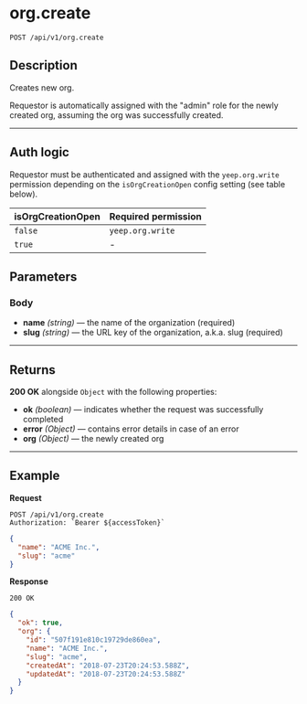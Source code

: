 # org.create

`POST /api/v1/org.create`

## Description

Creates new org.

Requestor is automatically assigned with the "admin" role for the newly created org, assuming the org was successfully created.

***

## Auth logic

Requestor must be authenticated and assigned with the `yeep.org.write` permission depending on the `isOrgCreationOpen` config setting (see table below).

| isOrgCreationOpen | Required permission |
| ----------------- | ------------------- |
| `false` | `yeep.org.write` |
| `true` | - |

## Parameters

### Body

- **name** _(string)_ — the name of the organization (required)
- **slug** _(string)_ — the URL key of the organization, a.k.a. slug (required)

***

## Returns

**200 OK** alongside `Object` with the following properties:

- **ok** _(boolean)_ — indicates whether the request was successfully completed
- **error** _(Object)_ — contains error details in case of an error
- **org** _(Object)_ — the newly created org

***

## Example

**Request**

```
POST /api/v1/org.create
Authorization: `Bearer ${accessToken}`
```

``` json
{
  "name": "ACME Inc.",
  "slug": "acme"
}
```

**Response**

`200 OK`

``` json
{
  "ok": true,
  "org": {
    "id": "507f191e810c19729de860ea",
    "name": "ACME Inc.",
    "slug": "acme",
    "createdAt": "2018-07-23T20:24:53.588Z",
    "updatedAt": "2018-07-23T20:24:53.588Z"
  }
}
```
